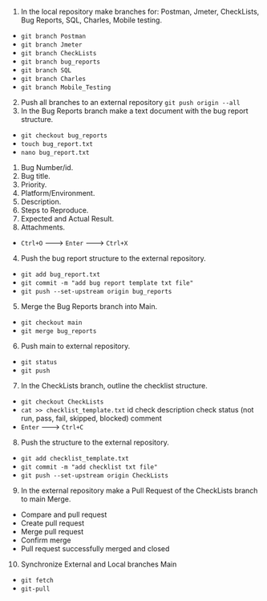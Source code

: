1. In the local repository make branches for: Postman, Jmeter, CheckLists, Bug Reports, SQL, Charles, Mobile testing.
- `git branch Postman`
- `git branch Jmeter`
- `git branch CheckLists`
- `git branch bug_reports`
- `git branch SQL`
- `git branch Charles`
- `git branch Mobile_Testing`
2. Push all branches to an external repository
`git push origin --all`
3. In the Bug Reports branch make a text document with the bug report structure.
- `git checkout bug_reports`
- `touch bug_report.txt`
- `nano bug_report.txt`
1) Bug Number/id.
2) Bug title.
3) Priority.
4) Platform/Environment.
5) Description.
6) Steps to Reproduce.
7) Expected and Actual Result.
8) Attachments.
- `Ctrl+O` ---> `Enter` ---> `Ctrl+X`
4. Push the bug report structure to the external repository.
- `git add bug_report.txt`
- `git commit -m "add bug report template txt file"`
- `git push --set-upstream origin bug_reports`
5. Merge the Bug Reports branch into Main.
- `git checkout main`
- `git merge bug_reports`
6. Push main to external repository.
- `git status`
- `git push`
7. In the CheckLists branch, outline the checklist structure.
- `git checkout CheckLists`
- `cat >> checklist_template.txt`
id
check description
check status (not run, pass, fail, skipped, blocked)
comment
- `Enter` ---> `Ctrl+C`
8. Push the structure to the external repository.
- `git add checklist_template.txt`
- `git commit -m "add checklist txt file"`
- `git push --set-upstream origin CheckLists`
9. In the external repository make a Pull Request of the CheckLists branch to main Merge.
- Compare and pull request
- Create pull request
- Merge pull request
- Confirm merge
- Pull request successfully merged and closed
10. Synchronize External and Local branches Main
- `git fetch`
- `git-pull`
